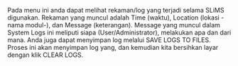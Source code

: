 Pada menu ini anda dapat melihat rekaman/log yang terjadi selama SLiMS digunakan. Rekaman yang muncul adalah Time (waktu), Location (lokasi -nama modul-), dan Message (keterangan). Message yang muncul dalam System Logs ini meliputi siapa (User/Administrator), melakukan apa dan dari mana.
Anda juga dapat menyimpan log melalui SAVE LOGS TO FILES. Proses ini akan menyimpan log yang, dan kemudian kita bersihkan layar dengan klik CLEAR LOGS. 
